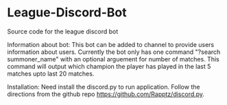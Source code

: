 # League-Discord-Bot
Source code for the league discord bot

Information about bot:
This bot can be added to channel to provide users information about users.
Currently the bot only has one command "?search summoner_name" with an optional arguement for number of matches.
This command will output which champion the player has played in the last 5 matches upto last 20 matches.

Installation:
Need install the discord.py to run application. Follow the directions from the github repo https://github.com/Rapptz/discord.py.
